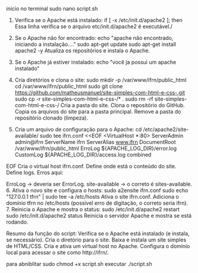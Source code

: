 inicio no terminal sudo nano script.sh

1. Verifica se o Apache está instalado:
if [ -x /etc/init.d/apache2 ]; then
Essa linha verifica se o arquivo etc/init.d/apache2 é executável./

2. Se o Apache não for encontrado:
echo "apache não encontrado, iniciando a instalação...."
sudo apt-get update
sudo apt-get install apache2 -y
Atualiza os repositórios e instala o Apache.

3. Se o Apache já estiver instalado:
echo "você ja possui um apache instalado"
4. Cria diretórios e clona o site:
sudo mkdir -p /var/www/ifrn/public_html
cd /var/www/ifrn/public_html
sudo git clone https://github.com/matheusmanuel/site-simples-com-html-e-css-.git
sudo cp -r site-simples-com-html-e-css-/* .
sudo rm -rf site-simples-com-html-e-css-/
Cria a pasta do site.
Clona o repositório do GitHub.
Copia os arquivos do site para a pasta principal.
Remove a pasta do repositório clonado (limpeza).
5. Cria um arquivo de configuração para o Apache:
cd /etc/apache2/site-available/
sudo tee ifrn.conf <<EOF
<VirtualHost *:80>
ServerAdmin admin@ifrn
ServerName ifrn
ServerAlias www.ifrn
DocumentRoot /var/www/ifrn/public_html
ErroLog ${APACHE_LOG_DIR}/error.log
CustomLog ${APACHE_LOG_DIR}/access.log combined
</VirtualHost>
EOF
Cria o virtual host ifrn.conf.
Define onde está o conteúdo do site.
Define logs.
Erros aqui:

ErroLog → deveria ser ErrorLog.
site-available → o correto é sites-available.
6. Ativa o novo site e configura o hosts:
sudo a2ensite ifrn.conf
sudo echo "127.0.0.1 tfrn" | sudo tee -a /etc/hosts
Ativa o site ifrn.conf.
Adiciona o domínio tfrn no /etc/hosts (possível erro de digitação, o correto seria ifrn).
7. Reinicia o Apache e mostra o status:
sudo /etc/init.d/apache2 restart
sudo /etc/init.d/apache2 status
Reinicia o servidor Apache e mostra se está rodando.

Resumo da função do script:
Verifica se o Apache está instalado (e instala, se necessário).
Cria o diretório para o site.
Baixa e instala um site simples de HTML/CSS.
Cria e ativa um virtual host no Apache.
Configura o domínio local para acessar o site como http://ifrn/.

para abniblitar sudo chmod +x script.sh
executar ./script.sh
